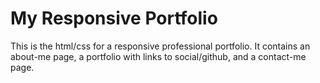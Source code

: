 # My Responsive Portfolio

This is the html/css for a responsive professional portfolio. It contains an about-me page, a portfolio with links to social/github, and a contact-me page.


